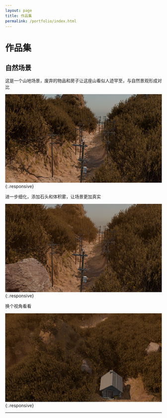 ```yaml
---
layout: page
title: 作品集
permalink: /portfolio/index.html
---
```


# 作品集

## 自然场景

这是一个山地场景，废弃的物品和房子让这座山看似人迹罕至，与自然景观形成对比

![山地场景](images/sources/自然.png){:.responsive}

进一步细化，添加石头和体积雾，让场景更加真实

![添加石头](images/sources/自然2.png){:.responsive}

换个视角看看

![换个视角](images/sources/自然3.png){:.responsive}

---
